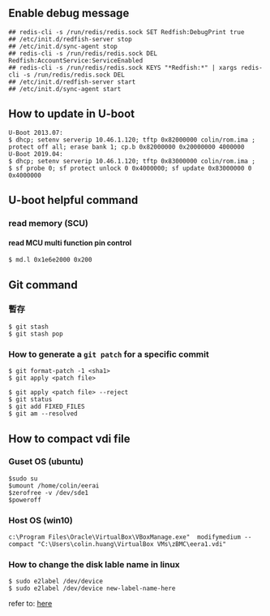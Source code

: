 ## Enable debug message

```
## redis-cli -s /run/redis/redis.sock SET Redfish:DebugPrint true 
## /etc/init.d/redfish-server stop 
## /etc/init.d/sync-agent stop 
## redis-cli -s /run/redis/redis.sock DEL Redfish:AccountService:ServiceEnabled 
## redis-cli -s /run/redis/redis.sock KEYS "*Redfish:*" | xargs redis-cli -s /run/redis/redis.sock DEL 
## /etc/init.d/redfish-server start 
## /etc/init.d/sync-agent start 
```

## How to update in U-boot

```
U-Boot 2013.07:
$ dhcp; setenv serverip 10.46.1.120; tftp 0x82000000 colin/rom.ima ; protect off all; erase bank 1; cp.b 0x82000000 0x20000000 4000000
U-Boot 2019.04:
$ dhcp; setenv serverip 10.46.1.120; tftp 0x83000000 colin/rom.ima ;
$ sf probe 0; sf protect unlock 0 0x4000000; sf update 0x83000000 0 0x4000000
```


## U-boot helpful command
### read memory (SCU)
#### read MCU multi function pin control
```
$ md.l 0x1e6e2000 0x200
```


## Git command 

### 暫存
```
$ git stash
$ git stash pop
```

### How to generate a `git patch` for a specific commit
```
$ git format-patch -1 <sha1>
$ git apply <patch file>
```

```
$ git apply <patch file> --reject
$ git status
$ git add FIXED_FILES
$ git am --resolved
```



## How to compact vdi file

### Guset OS (ubuntu)
```
$sudo su
$umount /home/colin/eerai
$zerofree -v /dev/sde1
$poweroff
```
### Host OS (win10)
```"
c:\Program Files\Oracle\VirtualBox\VBoxManage.exe"  modifymedium --compact "C:\Users\colin.huang\VirtualBox VMs\zBMC\eera1.vdi"
```

### How to change the disk lable name in linux
```
$ sudo e2label /dev/device
$ sudo e2label /dev/device new-label-name-here
```
refer to: [here](https://www.cyberciti.biz/faq/linux-modify-partition-labels-command-to-change-diskname/)
